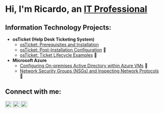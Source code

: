 <h1>Hi, I'm Ricardo, an <a href="https://linkedin.com/in/ricardo-moreno-067494237">IT Professional</a></h1>

<h2> Information Technology Projects:</h2>

- <b>osTicket (Help Desk Ticketing System)</b> 
  - [osTicket: Prerequisites and Installation](https://github.com/Richmoreno/osticket-prereq)
  - [osTicket: Post-Installation Configuration](https://github.com/Richmoreno/post-install-config) 🚧
  - [osTicket: Ticket Lifecycle Examples](https://github.com/Richmoreno/ticket-lifecycle) 🚧
- <b>Microsoft Azure</b>
  - [Configuring On-premises Active Directory within Azure VMs](https://github.com/Richmoreno/configure-ad) 🚧
  - [Network Security Groups (NSGs) and Inspecting Network Protocols](https://github.com/joshmadakorcc/azure-network-protocols) 🚧

<h2>Connect with me:</h2>

[<img align="left" alt="Josh | Twitter" width="22px" src="https://cdn.jsdelivr.net/npm/simple-icons@v3/icons/twitter.svg" />][twitter]
[<img align="left" alt="Josh | LinkedIn" width="22px" src="https://cdn.jsdelivr.net/npm/simple-icons@v3/icons/linkedin.svg" />][linkedin]
[<img align="left" alt="Josh | Instagram" width="22px" src="https://cdn.jsdelivr.net/npm/simple-icons@v3/icons/instagram.svg" />][instagram]

[twitter]: https://twitter.com/
[instagram]: https://www.instagram.com/rich_moreno2
[linkedin]: https://www.linkedin.com/in/Ricmoreno2
